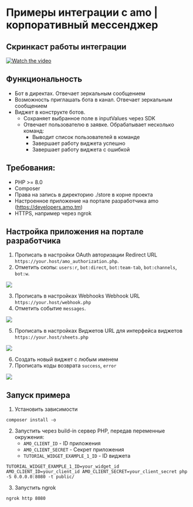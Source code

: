 # Примеры интеграции с amo | корпоративный мессенджер

## Скринкаст работы интеграции

[![Watch the video](https://img.youtube.com/vi/eIq_WRiYTIo/maxresdefault.jpg)](https://www.youtube.com/watch?v=eIq_WRiYTIo)

## Функциональность

- Бот в директах. Отвечает зеркальным сообщением
- Возможность приглашать бота в канал. Отвечает зеркальным сообщением
- Виджет в конструкте ботов. 
  - Сохраняет выбранное поле в inputValues через SDK
  - Отвечает пользователю в заявке. Обрабатывает несколько команд:
    - Выводит список пользователей в команде
    - Завершает работу виджета успешно
    - Завершает работу виджета с ошибкой

## Требования:
   
- PHP >= 8.0
- Composer
- Права на запись в директорию ./store в корне проекта
- Настроенное приложение на портале разработчика amo (https://developers.amo.tm)
- HTTPS, например через ngrok

## Настройка приложения на портале разработчика

1. Прописать в настройки OAuth авторизации Redirect URL `https://your.host/amo_authorization.php`. 
2. Отметить скопы: `users:r`, `bot:direct`, `bot:team-tab`, `bot:channels`, `bot:w`.

![](.md/developers-oauth.png)

3. Прописать в настройках Webhooks Webhook URL `https://your.host/webhook.php`
4. Отметить событие `messages`.

![](.md/developers-webhooks.png)

5. Прописать в настройках Виджетов URL для интерфейса виджетов `https://your.host/sheets.php`

![](.md/developers-sheets.png)

6. Создать новый виджет с любым именем
7. Прописать коды возврата `success`, `error`

![](.md/developers-sheets-widget.png)

## Запуск примера

1. Установить зависимости

```shell
composer install -o
```

2. Запустить через build-in сервер PHP, передав переменные окружения:
   - `AMO_CLIENT_ID` - ID приложения
   - `AMO_CLIENT_SECRET` - Секрет приложения
   - `TUTORIAL_WIDGET_EXAMPLE_1_ID` - ID виджета

```shell
TUTORIAL_WIDGET_EXAMPLE_1_ID=your_widget_id AMO_CLIENT_ID=your_client_id AMO_CLIENT_SECRET=your_client_secret php -S 0.0.0.0:8080 -t public/
```

3. Запустить ngrok

```shell
ngrok http 8080
```